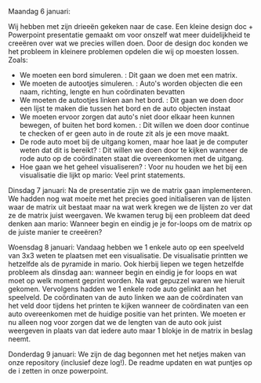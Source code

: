 Maandag 6 januari:

Wij hebben met zijn drieeën gekeken naar de case. Een kleine design doc + Powerpoint presentatie gemaakt om voor onszelf wat meer duidelijkheid te creeëren over wat we precies willen doen. Door de design doc konden we het probleem in kleinere problemen opdelen die wij op moesten lossen. Zoals: 
* We moeten een bord simuleren. : Dit gaan we doen met een matrix.
* We moeten de autootjes simuleren. : Auto's worden objecten die een naam, richting, lengte en hun coördinaten bevatten
* We moeten de autootjes linken aan het bord. : Dit gaan we doen door een lijst te maken die tussen het bord en de auto objecten instaat
* We moeten ervoor zorgen dat auto's niet door elkaar heen kunnen bewegen, of buiten het bord komen. : Dit willen we doen door continue te checken of er geen auto in de route zit als je een move maakt.
* De rode auto moet bij de uitgang komen, maar hoe laat je de computer weten dat dit is bereikt? : Dit willen we doen door te kijken wanneer de rode auto op de coördinaten staat die overeenkomen met de uitgang.
* Hoe gaan we het geheel visualiseren? : Voor nu houden we het bij een visualisatie die lijkt op mario: Veel print statements.

Dinsdag 7 januari:
Na de presentatie zijn we de matrix gaan implementeren. We hadden nog wat moeite met het precies goed initialiseren van de lijsten waar de matrix uit bestaat maar na wat werk kregen we de lijsten zo ver dat ze de matrix juist weergaven. We kwamen terug bij een probleem dat deed denken aan mario: Wanneer begin en eindig je je for-loops om de matrix op de juiste manier te creeëren? 

Woensdag 8 januari:
Vandaag hebben we 1 enkele auto op een speelveld van 3x3 weten te plaatsen met een visualisatie. De visualisatie printten we hetzelfde als de pyramide in mario. Ook hierbij liepen we tegen hetzelfde probleem als dinsdag aan: wanneer begin en eindig je for loops en wat moet op welk moment geprint worden. Na wat gepuzzel waren we hieruit gekomen.
Vervolgens hadden we 1 enkele rode auto gelinkt aan het speelveld. De coördinaten van de auto linken we aan de coördinaten van het veld door tijdens het printen te kijken wanneer de coördinaten van een auto overeenkomen met de huidige positie van het printen. We moeten er nu alleen nog voor zorgen dat we de lengten van de auto ook juist weergeven in plaats van dat iedere auto maar 1 blokje in de matrix in beslag neemt.

Donderdag 9 januari:
We zijn de dag begonnen met het netjes maken van onze repository (inclusief deze log!). De readme updaten en wat puntjes op de i zetten in onze powerpoint.